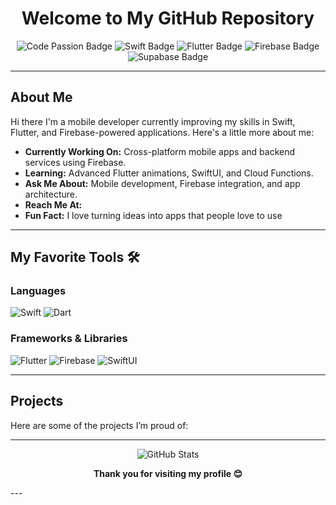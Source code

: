 <h1 align="center">Welcome to My GitHub Repository</h1>

<p align="center">
  <img src="https://img.shields.io/badge/Code-Passion-blue?style=flat-square" alt="Code Passion Badge" />
  <img src="https://img.shields.io/badge/-Swift-orange?style=flat-square&logo=swift&logoColor=white" alt="Swift Badge" />
  <img src="https://img.shields.io/badge/-Flutter-blue?style=flat-square&logo=flutter&logoColor=white" alt="Flutter Badge" />
  <img src="https://img.shields.io/badge/-Firebase-yellow?style=flat-square&logo=firebase&logoColor=white" alt="Firebase Badge" />
  <img src="https://img.shields.io/badge/-Supabase-3ECF8E?style=flat-square&logo=supabase&logoColor=white" alt="Supabase Badge" />

</p>

---

## About Me 

Hi there I'm a mobile developer currently improving my skills in Swift, Flutter, and Firebase-powered applications. Here's a little more about me:

-  **Currently Working On:** Cross-platform mobile apps and backend services using Firebase.  
-  **Learning:** Advanced Flutter animations, SwiftUI, and Cloud Functions.  
-  **Ask Me About:** Mobile development, Firebase integration, and app architecture.  
-  **Reach Me At:** 
-  **Fun Fact:** I love turning ideas into apps that people love to use 

---

## My Favorite Tools 🛠️

### Languages
<p>
  <img src="https://img.shields.io/badge/-Swift-orange?style=flat-square&logo=swift&logoColor=white" alt="Swift" />
  <img src="https://img.shields.io/badge/-Dart-blue?style=flat-square&logo=dart&logoColor=white" alt="Dart" />
</p>

### Frameworks & Libraries
<p>
  <img src="https://img.shields.io/badge/-Flutter-blue?style=flat-square&logo=flutter&logoColor=white" alt="Flutter" />
  <img src="https://img.shields.io/badge/-Firebase-yellow?style=flat-square&logo=firebase&logoColor=white" alt="Firebase" />
  <img src="https://img.shields.io/badge/-SwiftUI-orange?style=flat-square&logo=swift&logoColor=white" alt="SwiftUI" />
</p>

---

## Projects 

Here are some of the projects I’m proud of:


---

<p align="center">
  <img src="https://github-readme-stats.vercel.app/api?username=YourGitHubUsername&show_icons=true&theme=radical" alt="GitHub Stats" />
</p>

<p align="center">
  <strong>Thank you for visiting my profile 😊</strong>
</p>
---
